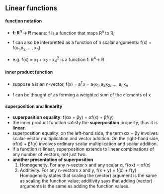 ## Linear functions

#### function notation
* **f: R<sup>n</sup> -> R** means:  f is a function that maps R<sup>n</sup> to R, 

* f can also be interpretted as a function of n scalar arguments: 
    f(x) = f(x<sub>1</sub>,x<sub>2</sub>, ..., x<sub>n</sub>)

* e.g. 
    f(x) = x<sub>1</sub> + x<sub>2</sub> - x<sub>4</sub><sup>2</sup> 
    is a function f: R<sup>4</sup>-> R

#### inner product function
* suppose a is an n-vector, f(x) = a<sup>T</sup>x = a<sub>1</sub>x<sub>1</sub>, a<sub>2</sub>x<sub>2</sub>, ..., a<sub>n</sub>x<sub>n</sub> 

* f can be thought of as forming a weighted sum of the elements of x 

#### superposition and linearity
* **superposition equality**: f(αx + βy) = αf(x) + βf(y)
* the inner product function satisfy the **superposition** property, thus it is **linear**. 
* superposition equality: on the left-hand side, the term αx + βy involves scalar-vector multiplication and vector addition. On the right-hand side, αf(x) + βf(y) involves ordinary scalar multiplication and scalar addition.
* if a function is linear, superposition extends to linear combinations of any number of vectors, not just two. 
* **another presentation of superposition**
    1. Homogeneity. For any n-vector x and any scalar α, f(αx) = αf(x)
    1. Additivity. For any n-vectors x and y, f(x + y) = f(x) + f(y)
    Homogeneity states that scaling the (vector) argument is the same as scaling the function value; additivity says that adding (vector) arguments is the same as adding the function values.